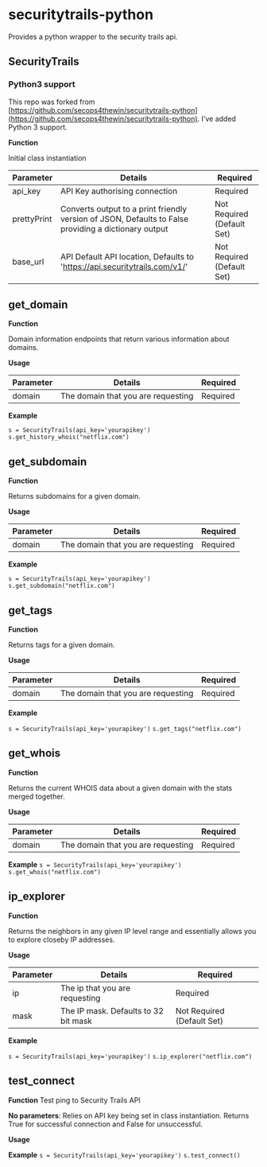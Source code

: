 # securitytrails-python
Provides a python wrapper to the security trails api.

## SecurityTrails

### Python3 support
This repo was forked from [https://github.com/secops4thewin/securitytrails-python](https://github.com/secops4thewin/securitytrails-python). I've added Python 3 support.

**Function**

Initial class instantiation

| Parameter | Details | Required |
| --- | --- | --- |
| api_key | API Key authorising connection | Required
| prettyPrint | Converts output to a print friendly version of JSON, Defaults to False providing a dictionary output | Not Required (Default Set) |
| base_url | API Default API location, Defaults to 'https://api.securitytrails.com/v1/' | Not Required (Default Set) |

## get_domain

**Function**

Domain information endpoints that return various information about domains.

**Usage**

| Parameter | Details | Required |
| --- | --- | --- |
| domain | The domain that you are requesting | Required |

**Example**

   ` s = SecurityTrails(api_key='yourapikey') `
   ` s.get_history_whois("netflix.com") `

## get_subdomain

**Function**

Returns subdomains for a given domain.

**Usage**

| Parameter | Details | Required |
| --- | --- | --- |
| domain | The domain that you are requesting | Required |

**Example**
 
```s = SecurityTrails(api_key='yourapikey')```
```s.get_subdomain("netflix.com")```
## get_tags

**Function**

Returns tags for a given domain.

**Usage**

| Parameter | Details | Required |
| --- | --- | --- |
| domain | The domain that you are requesting | Required |

**Example**

```s = SecurityTrails(api_key='yourapikey')```
```s.get_tags("netflix.com")```

## get_whois

**Function**

Returns the current WHOIS data about a given domain with the stats merged together.

**Usage**

| Parameter | Details | Required |
| --- | --- | --- |
| domain | The domain that you are requesting | Required |

**Example**
```s = SecurityTrails(api_key='yourapikey')```
```s.get_whois("netflix.com")```

## ip_explorer

**Function**

Returns the neighbors in any given IP level range and essentially allows you to explore closeby IP addresses.

**Usage**

| Parameter | Details | Required |
| --- | --- | --- |
| ip  | The ip that you are requesting |   Required |
| mask | The IP mask. Defaults to 32 bit mask | Not Required (Default Set) |

**Example**

```s = SecurityTrails(api_key='yourapikey')```
```s.ip_explorer("netflix.com")```

## test_connect
**Function**
Test ping to Security Trails API

**No parameters**: 
Relies on API key being set in class instantiation.  Returns True for successful connection and False for unsuccessful.

**Usage**

**Example**
 ```s = SecurityTrails(api_key='yourapikey')```
```s.test_connect()```
